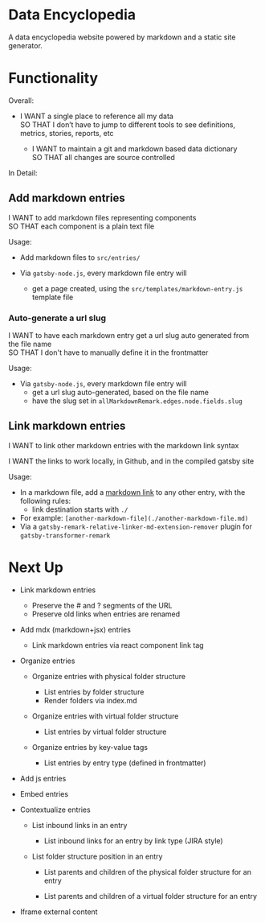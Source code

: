 # Data Encyclopedia

A data encyclopedia website powered by markdown and a static site generator.

# Functionality

Overall:

- I WANT a single place to reference all my data  
  SO THAT I don’t have to jump to different tools to see definitions, metrics, stories, reports, etc

  - I WANT to maintain a git and markdown based data dictionary  
    SO THAT all changes are source controlled

In Detail:

## Add markdown entries

I WANT to add markdown files representing components  
SO THAT each component is a plain text file

Usage:

- Add markdown files to `src/entries/`

- Via `gatsby-node.js`, every markdown file entry will
  - get a page created, using the `src/templates/markdown-entry.js` template file

### Auto-generate a url slug

I WANT to have each markdown entry get a url slug auto generated from the file name  
SO THAT I don't have to manually define it in the frontmatter

Usage:

- Via `gatsby-node.js`, every markdown file entry will
  - get a url slug auto-generated, based on the file name
  - have the slug set in `allMarkdownRemark.edges.node.fields.slug`

## Link markdown entries

I WANT to link other markdown entries with the markdown link syntax

I WANT the links to work locally, in Github, and in the compiled gatsby site

Usage:

- In a markdown file, add a [markdown link](https://spec.commonmark.org/0.28/#links) to any other entry, with the following rules:
  - link destination starts with `./`
- For example: `[another-markdown-file](./another-markdown-file.md)`
- Via a `gatsby-remark-relative-linker-md-extension-remover` plugin for `gatsby-transformer-remark`

# Next Up

- Link markdown entries

  - Preserve the # and ? segments of the URL
  - Preserve old links when entries are renamed

- Add mdx (markdown+jsx) entries

  - Link markdown entries via react component link tag

- Organize entries

  - Organize entries with physical folder structure

    - List entries by folder structure
    - Render folders via index.md

  - Organize entries with virtual folder structure

    - List entries by virtual folder structure

  - Organize entries by key-value tags

    - List entries by entry type (defined in frontmatter)

- Add js entries

- Embed entries

- Contextualize entries

  - List inbound links in an entry

    - List inbound links for an entry by link type (JIRA style)

  - List folder structure position in an entry

    - List parents and children of the physical folder structure for an entry

    - List parents and children of a virtual folder structure for an entry

* Iframe external content
